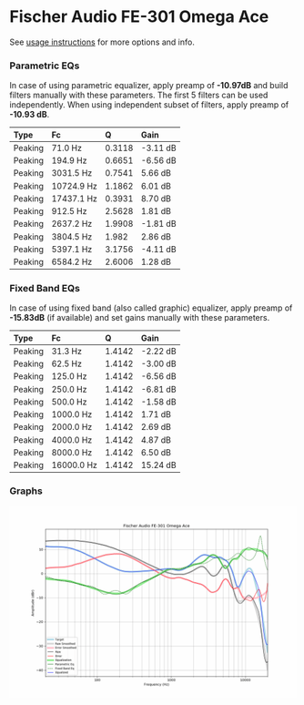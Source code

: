 # Fischer Audio FE-301 Omega Ace
See [usage instructions](https://github.com/jaakkopasanen/AutoEq#usage) for more options and info.

### Parametric EQs
In case of using parametric equalizer, apply preamp of **-10.97dB** and build filters manually
with these parameters. The first 5 filters can be used independently.
When using independent subset of filters, apply preamp of **-10.93 dB**.

| Type    | Fc         |      Q | Gain     |
|:--------|:-----------|:-------|:---------|
| Peaking | 71.0 Hz    | 0.3118 | -3.11 dB |
| Peaking | 194.9 Hz   | 0.6651 | -6.56 dB |
| Peaking | 3031.5 Hz  | 0.7541 | 5.66 dB  |
| Peaking | 10724.9 Hz | 1.1862 | 6.01 dB  |
| Peaking | 17437.1 Hz | 0.3931 | 8.70 dB  |
| Peaking | 912.5 Hz   | 2.5628 | 1.81 dB  |
| Peaking | 2637.2 Hz  | 1.9908 | -1.81 dB |
| Peaking | 3804.5 Hz  | 1.982  | 2.86 dB  |
| Peaking | 5397.1 Hz  | 3.1756 | -4.11 dB |
| Peaking | 6584.2 Hz  | 2.6006 | 1.28 dB  |

### Fixed Band EQs
In case of using fixed band (also called graphic) equalizer, apply preamp of **-15.83dB**
(if available) and set gains manually with these parameters.

| Type    | Fc         |      Q | Gain     |
|:--------|:-----------|:-------|:---------|
| Peaking | 31.3 Hz    | 1.4142 | -2.22 dB |
| Peaking | 62.5 Hz    | 1.4142 | -3.00 dB |
| Peaking | 125.0 Hz   | 1.4142 | -6.56 dB |
| Peaking | 250.0 Hz   | 1.4142 | -6.81 dB |
| Peaking | 500.0 Hz   | 1.4142 | -1.58 dB |
| Peaking | 1000.0 Hz  | 1.4142 | 1.71 dB  |
| Peaking | 2000.0 Hz  | 1.4142 | 2.69 dB  |
| Peaking | 4000.0 Hz  | 1.4142 | 4.87 dB  |
| Peaking | 8000.0 Hz  | 1.4142 | 6.50 dB  |
| Peaking | 16000.0 Hz | 1.4142 | 15.24 dB |

### Graphs
![](./Fischer%20Audio%20FE-301%20Omega%20Ace.png)